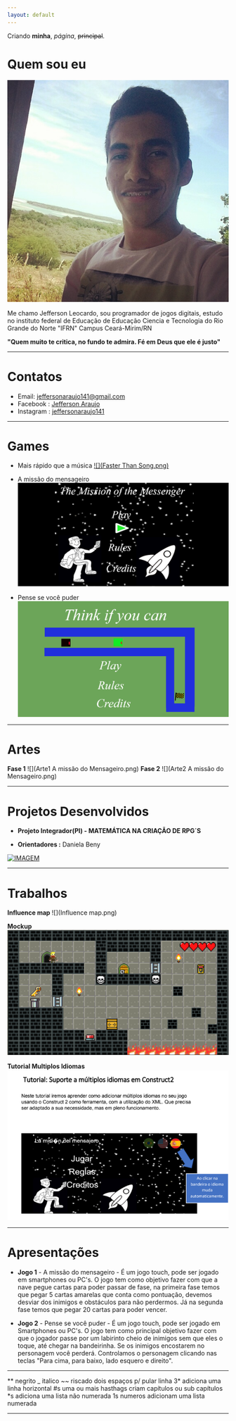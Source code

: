 ```yaml
---
layout: default
---
```


Criando **minha**, _página_, ~~principal~~.

# Quem sou eu
![IMAGEM](Jefferson.jpg)

Me chamo Jefferson Leocardo, sou programador de jogos digitais, estudo no instituto federal de Educação de Educação Ciencia e Tecnologia do Rio Grande do Norte "IFRN" Campus Ceará-Mirim/RN

**"Quem muito te critica, no fundo te admira. Fé em Deus que ele é justo"**

***

# Contatos

* Email: jeffersonaraujo141@gmail.com
* Facebook : [Jefferson Araujo](https://www.facebook.com/profile.php?id=100005695811266/)
* Instagram : [jeffersonaraujo141](https://www.instagram.com/jeffersonaraujo141/)

***

# Games

* Mais rápido que a música 
[![](Faster Than Song.png)](https://jefferson141.github.io/Faster%20Than%20Song/)


* A missão do mensageiro
[![](Jogo2.png)](https://jefferson141.github.io/A%20miss%C3%A3o%20do%20Mensageiro/)


* Pense se você puder
[![](Jogo1.png)](https://jefferson141.github.io/Pense%20se%20voc%C3%AA%20puder/)


***

# Artes

**Fase 1**
![](Arte1 A missão do Mensageiro.png)
**Fase 2**
![](Arte2 A missão do Mensageiro.png)


***

# Projetos Desenvolvidos

* **Projeto Integrador(PI) - MATEMÁTICA NA CRIAÇÃO DE RPG´S**

*  **Orientadores :** Daniela Beny

[![IMAGEM](BannerEXPOTEC.png)](https://docs.google.com/document/d/1v4zFWwxQ6Ng70GOFBaQHAZC14bfdrlWiP0zdXP3FPBM/edit)



***

# Trabalhos

**Influence map**
![](Influence map.png)


**Mockup**
[![](Mackupp.png)](https://jefferson141.github.io/Mockup/)


**Tutorial Multiplos Idiomas**
[![](TutorialMultiIdioma.png)](https://drive.google.com/file/d/1bczwvJeXzpCUOJeaYsit2PXPMRPebd5P/view?ths=true)




***

# Apresentações
* **Jogo 1** - A missão do mensageiro - É um jogo touch, pode ser jogado em smartphones ou PC's. O jogo tem como objetivo fazer com que a nave pegue cartas para poder passar de fase, na primeira fase temos que pegar 5 cartas amarelas que conta como pontuação, devemos desviar dos inimigos e obstáculos para não perdermos. Já na segunda fase temos que pegar 20 cartas para poder vencer.

* **Jogo 2** - Pense se você puder - É um jogo touch, pode ser jogado em Smartphones ou PC's. O jogo tem como principal objetivo fazer com que o jogador passe por um labirinto cheio de inimigos sem que eles o toque, até chegar na bandeirinha. Se os inimigos encostarem no personagem você perderá. Controlamos o personagem clicando nas teclas "Para cima, para baixo, lado esquero e direito".



* * *

** negrito
_ italico
~~ riscado
  dois espaços p/ pular linha
3* adiciona uma linha horizontal
#s uma ou mais hasthags criam capítulos ou sub capítulos
*s adiciona uma lista não numerada
1s numeros adicionam uma lista numerada

* * *




